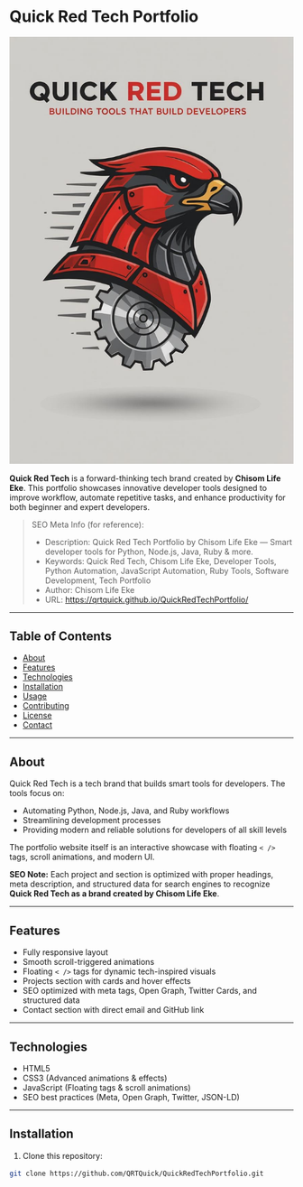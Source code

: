 # Quick Red Tech Portfolio

![Quick Red Tech Logo](assets/images/logo.png)

**Quick Red Tech** is a forward-thinking tech brand created by **Chisom Life Eke**. This portfolio showcases innovative developer tools designed to improve workflow, automate repetitive tasks, and enhance productivity for both beginner and expert developers.

> SEO Meta Info (for reference):
>
> - Description: Quick Red Tech Portfolio by Chisom Life Eke — Smart developer tools for Python, Node.js, Java, Ruby & more.  
> - Keywords: Quick Red Tech, Chisom Life Eke, Developer Tools, Python Automation, JavaScript Automation, Ruby Tools, Software Development, Tech Portfolio  
> - Author: Chisom Life Eke  
> - URL: https://qrtquick.github.io/QuickRedTechPortfolio/  

---

## Table of Contents

- [About](#about)  
- [Features](#features)  
- [Technologies](#technologies)  
- [Installation](#installation)  
- [Usage](#usage)  
- [Contributing](#contributing)  
- [License](#license)  
- [Contact](#contact)  

---

## About

Quick Red Tech is a tech brand that builds smart tools for developers. The tools focus on:

- Automating Python, Node.js, Java, and Ruby workflows  
- Streamlining development processes  
- Providing modern and reliable solutions for developers of all skill levels  

The portfolio website itself is an interactive showcase with floating `< />` tags, scroll animations, and modern UI.

**SEO Note:** Each project and section is optimized with proper headings, meta description, and structured data for search engines to recognize **Quick Red Tech as a brand created by Chisom Life Eke**.

---

## Features

- Fully responsive layout  
- Smooth scroll-triggered animations  
- Floating `< />` tags for dynamic tech-inspired visuals  
- Projects section with cards and hover effects  
- SEO optimized with meta tags, Open Graph, Twitter Cards, and structured data  
- Contact section with direct email and GitHub link  

---

## Technologies

- HTML5  
- CSS3 (Advanced animations & effects)  
- JavaScript (Floating tags & scroll animations)  
- SEO best practices (Meta, Open Graph, Twitter, JSON-LD)  

---

## Installation

1. Clone this repository:

```bash
git clone https://github.com/QRTQuick/QuickRedTechPortfolio.git